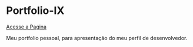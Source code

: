 # Portfolio-IX

[Acesse a Pagina](https://igorxrs.github.io/Portfolio-IX/)

Meu portfolio pessoal, para apresentação do meu perfil de desenvolvedor.
